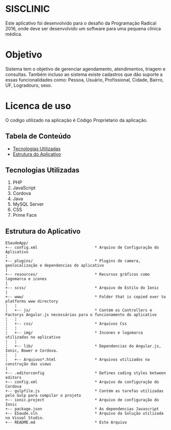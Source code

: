 # SISCLINIC
  Este aplicativo foi desenvolvido para o desafio da Programação Radical 2016, onde deve ser desenvolvido um software para uma pequena clínica médica.

# Objetivo
  Sistema tem o objetivo de gerenciar agendamento, atendimentos, triagem e consultas. Também incluso ao sistema existe cadastros que dão suporte a essas funcionalidades como: Pessoa, Usuário, Profissional, Cidade, Bairro, UF, Logradouro, sexo.
# Licenca de uso
O codigo utilizado na aplicação é Código Proprietario da aplicação.

## Tabela de Conteúdo
 - [Tecnologias Utilizadas](#tecnologias-utilizadas)
 - [Estrutura do Aplicativo](#estrutura-do-aplicativo)

## Tecnologias Utilizadas
1. PHP
2. JavaScript
3. Cordova
4. Java
5. MySQL Server
6. CSS
7. Prime Face

## Estrutura do Aplicativo

```
ESaudeApp/
+-- config.xml                         * Arquivo de Configuração do Aplicativo
¦
+-- plugins/                           * Plugins de camera, geolocalização e dependencias do aplicativo
|
+-- resources/						   * Recursos gráficos como logomarca e icones
|
+-- scss/                              * Arquivo de Estilo do Ionic
|
+-- www/                               * Folder that is copied over to platforms www directory
¦   ¦   
¦   +-- js/                            * Contém os Controllers e Factorys Angular.js necessárias para o funcionamento do aplicativo                
¦   ¦
¦   +-- css/                           * Arquivos Css
¦   ¦
¦   +-- img/                           * Incones e logomarca utilizadas no aplicativo
¦   ¦
¦   +-- lib/                           * Dependencias do Angular.js, Ionic, Bower e Cordova.
¦   ¦
¦   +-- Arquivos*.html                 * Arquivos utilizados na construção das views
|
+-- .editorconfig                      * Defines coding styles between editors
+-- config.xml                         * Arquivo de configuração do Cordova
+-- gulpfile.js                        * Contém as tarefas utilizadas pelo Gulp para compilar o projeto
+-- ionic.project                      * Arquivo de configuração do Ionic
+-- package.json                       * As dependencias Javascript
+-- ESaude.sln						   * Arquivo da Solução utilizada no Visual Studio.
+-- README.md                          * Este Arquivo
```
